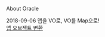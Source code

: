 About Oracle

2018-09-06 맵을 VO로, VO를 Map으로!<br>
[맵 오브젝트 변환](https://github.com/jyshine/TIL/blob/master/Java-Utils/ObjectUtils/ObjectUtils.java)
